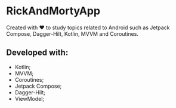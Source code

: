 # RickAndMortyApp

Created with ❤️ to study topics related to Android such as Jetpack Compose, Dagger-Hilt, Kotlin, MVVM and Coroutines.

Developed with:  
------- 
- Kotlin;  
- MVVM;
- Coroutines;
- Jetpack Compose;
- Dagger-Hilt;
- ViewModel;
